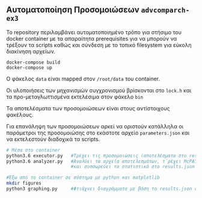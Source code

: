 ## Αυτοματοποίηση Προσομοιώσεων `advcomparch-ex3`

Το repository περιλαμβάνει αυτοματοποιημένο τρόπο για στήσιμο του docker container με τα απαραίτητα prerequisites για να μπορούν να τρέξουν τα scripts καθώς και σύνδεση με το τοπικό filesystem για εύκολη διακίνηση αρχείων.
```
docker-compose build
docker-compose up
```
Ο φάκελος `data` είναι mapped στον `/root/data` του container.

Οι υλοποιήσεις των μηχανισμών συγχρονισμού βρίσκονται στο `lock.h` και τα προ-μεταγλωττισμένα εκτελέσιμα στον φάκελο `bin`

Τα αποτελέσματα των προσομοιώσεων είναι στους αντίστοιχους φακέλους.

Για επανάληψη των προσομοιώσεων αρκεί να οριστούν κατάλληλα οι παράμετροι της προσομοιώσης στο εκάστοτε αρχείο `parameters.json` και να εκτελεστούν διαδοχικά τα scripts.

```bash
# Μέσα στο container
python3.6 executor.py   #Τρέχει τις προσομοιώσεις (αποτελέσματα στο results)
python3.6 analyzer.py   #Αναλύει τα αρχεία αποτελεσμάτων, τ΄ρέχει McPAT 
                        #και συσσωρεύει τα στατιστικά στο results.json

#Έξω από το container σε σύστημα με python και matplotlib
mkdir figures
python3 graphing.py     #Φτιάχνει διαγράμματα με βάση το results.json στο figures
```